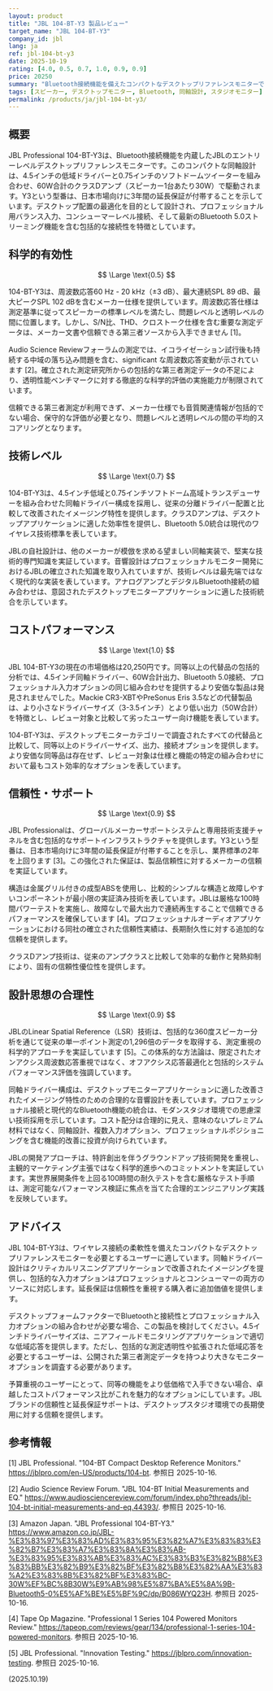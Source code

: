```yaml
---
layout: product
title: "JBL 104-BT-Y3 製品レビュー"
target_name: "JBL 104-BT-Y3"
company_id: jbl
lang: ja
ref: jbl-104-bt-y3
date: 2025-10-19
rating: [4.0, 0.5, 0.7, 1.0, 0.9, 0.9]
price: 20250
summary: "Bluetooth接続機能を備えたコンパクトなデスクトップリファレンスモニターで、測定データの透明性に限界があるものの、堅実な技術実装と卓越したコストパフォーマンスを提供します。"
tags: [スピーカー, デスクトップモニター, Bluetooth, 同軸設計, スタジオモニター]
permalink: /products/ja/jbl-104-bt-y3/
---
```


## 概要

JBL Professional 104-BT-Y3は、Bluetooth接続機能を内蔵したJBLのエントリーレベルデスクトップリファレンスモニターです。このコンパクトな同軸設計は、4.5インチの低域ドライバーと0.75インチのソフトドームツイーターを組み合わせ、60W合計のクラスDアンプ（スピーカー1台あたり30W）で駆動されます。Y3という型番は、日本市場向けに3年間の延長保証が付帯することを示しています。デスクトップ配置の最適化を目的として設計され、プロフェッショナル用バランス入力、コンシューマーレベル接続、そして最新のBluetooth 5.0ストリーミング機能を含む包括的な接続性を特徴としています。

## 科学的有効性

$$ \Large \text{0.5} $$

104-BT-Y3は、周波数応答60 Hz - 20 kHz（±3 dB）、最大連続SPL 89 dB、最大ピークSPL 102 dBを含むメーカー仕様を提供しています。周波数応答仕様は測定基準に従ってスピーカーの標準レベルを満たし、問題レベルと透明レベルの間に位置します。しかし、S/N比、THD、クロストーク仕様を含む重要な測定データは、メーカー文書や信頼できる第三者ソースから入手できません [1]。

Audio Science Reviewフォーラムの測定では、イコライゼーション試行後も持続する中域の落ち込み問題を含む、significant な周波数応答変動が示されています [2]。確立された測定研究所からの包括的な第三者測定データの不足により、透明性能ベンチマークに対する徹底的な科学的評価の実施能力が制限されています。

信頼できる第三者測定が利用できず、メーカー仕様でも音質関連情報が包括的でない場合、保守的な評価が必要となり、問題レベルと透明レベルの間の平均的スコアリングとなります。

## 技術レベル

$$ \Large \text{0.7} $$

104-BT-Y3は、4.5インチ低域と0.75インチソフトドーム高域トランスデューサーを組み合わせた同軸ドライバー構成を採用し、従来の分離ドライバー配置と比較して改善されたイメージング特性を提供します。クラスDアンプは、デスクトップアプリケーションに適した効率性を提供し、Bluetooth 5.0統合は現代のワイヤレス技術標準を表しています。

JBLの自社設計は、他のメーカーが模倣を求める望ましい同軸実装で、堅実な技術的専門知識を実証しています。音響設計はプロフェッショナルモニター開発におけるJBLの確立された知識を取り入れていますが、技術レベルは最先端ではなく現代的な実装を表しています。アナログアンプとデジタルBluetooth接続の組み合わせは、意図されたデスクトップモニターアプリケーションに適した技術統合を示しています。

## コストパフォーマンス

$$ \Large \text{1.0} $$

JBL 104-BT-Y3の現在の市場価格は20,250円です。同等以上の代替品の包括的分析では、4.5インチ同軸ドライバー、60W合計出力、Bluetooth 5.0接続、プロフェッショナル入力オプションの同じ組み合わせを提供するより安価な製品は発見されませんでした。Mackie CR3-XBTやPreSonus Eris 3.5などの代替製品は、より小さなドライバーサイズ（3-3.5インチ）とより低い出力（50W合計）を特徴とし、レビュー対象と比較して劣ったユーザー向け機能を表しています。

104-BT-Y3は、デスクトップモニターカテゴリーで調査されたすべての代替品と比較して、同等以上のドライバーサイズ、出力、接続オプションを提供します。より安価な同等品は存在せず、レビュー対象は仕様と機能の特定の組み合わせにおいて最もコスト効率的なオプションを表しています。

## 信頼性・サポート

$$ \Large \text{0.9} $$

JBL Professionalは、グローバルメーカーサポートシステムと専用技術支援チャネルを含む包括的なサポートインフラストラクチャを提供します。Y3という型番は、日本市場向けに3年間の延長保証が付帯することを示し、業界標準の2年を上回ります [3]。この強化された保証は、製品信頼性に対するメーカーの信頼を実証しています。

構造は金属グリル付きの成型ABSを使用し、比較的シンプルな構造と故障しやすいコンポーネントが最小限の実証済み技術を表しています。JBLは厳格な100時間パワーテストを実施し、故障なしで最大出力で連続再生することで信頼できるパフォーマンスを確保しています [4]。プロフェッショナルオーディオアプリケーションにおける同社の確立された信頼性実績は、長期耐久性に対する追加的な信頼を提供します。

クラスDアンプ技術は、従来のアンプクラスと比較して効率的な動作と発熱抑制により、固有の信頼性優位性を提供します。

## 設計思想の合理性

$$ \Large \text{0.9} $$

JBLのLinear Spatial Reference（LSR）技術は、包括的な360度スピーカー分析を通じて従来の単一ポイント測定の1,296倍のデータを取得する、測定重視の科学的アプローチを実証しています [5]。この体系的な方法論は、限定されたオンアクシス周波数応答重視ではなく、オフアクシス応答最適化と包括的システムパフォーマンス評価を強調しています。

同軸ドライバー構成は、デスクトップモニターアプリケーションに適した改善されたイメージング特性のための合理的な音響設計を表しています。プロフェッショナル接続と現代的なBluetooth機能の統合は、モダンスタジオ環境での思慮深い技術採用を示しています。コスト配分は合理的に見え、意味のないプレミアム材料ではなく、同軸設計、複数入力オプション、プロフェッショナルポジショニングを含む機能的改善に投資が向けられています。

JBLの開発アプローチは、特許創出を伴うグラウンドアップ技術開発を重視し、主観的マーケティング主張ではなく科学的進歩へのコミットメントを実証しています。実世界展開条件を上回る100時間の耐久テストを含む厳格なテスト手順は、測定可能なパフォーマンス検証に焦点を当てた合理的エンジニアリング実践を反映しています。

## アドバイス

JBL 104-BT-Y3は、ワイヤレス接続の柔軟性を備えたコンパクトなデスクトップリファレンスモニターを必要とするユーザーに適しています。同軸ドライバー設計はクリティカルリスニングアプリケーションで改善されたイメージングを提供し、包括的な入力オプションはプロフェッショナルとコンシューマーの両方のソースに対応します。延長保証は信頼性を重視する購入者に追加価値を提供します。

デスクトップフォームファクターでBluetoothと接続性とプロフェッショナル入力オプションの組み合わせが必要な場合、この製品を検討してください。4.5インチドライバーサイズは、ニアフィールドモニタリングアプリケーションで適切な低域応答を提供します。ただし、包括的な測定透明性や拡張された低域応答を必要とするユーザーは、公開された第三者測定データを持つより大きなモニターオプションを調査する必要があります。

予算重視のユーザーにとって、同等の機能をより低価格で入手できない場合、卓越したコストパフォーマンス比がこれを魅力的なオプションにしています。JBLブランドの信頼性と延長保証サポートは、デスクトップスタジオ環境での長期使用に対する信頼を提供します。

## 参考情報

[1] JBL Professional. "104-BT Compact Desktop Reference Monitors." https://jblpro.com/en-US/products/104-bt. 参照日 2025-10-16.

[2] Audio Science Review Forum. "JBL 104-BT Initial Measurements and EQ." https://www.audiosciencereview.com/forum/index.php?threads/jbl-104-bt-initial-measurements-and-eq.44393/. 参照日 2025-10-16.

[3] Amazon Japan. "JBL Professional 104-BT-Y3." https://www.amazon.co.jp/JBL-%E3%83%97%E3%83%AD%E3%83%95%E3%82%A7%E3%83%83%E3%82%B7%E3%83%A7%E3%83%8A%E3%83%AB-%E3%83%95%E3%83%AB%E3%83%AC%E3%83%B3%E3%82%B8%E3%83%BB%E3%82%B9%E3%82%BF%E3%82%B8%E3%82%AA%E3%83%A2%E3%83%8B%E3%82%BF%E3%83%BC-30W%EF%BC%8B30W%E9%AB%98%E5%87%BA%E5%8A%9B-Bluetooth5-0%E5%AF%BE%E5%BF%9C/dp/B086WYQ23H. 参照日 2025-10-16.

[4] Tape Op Magazine. "Professional 1 Series 104 Powered Monitors Review." https://tapeop.com/reviews/gear/134/professional-1-series-104-powered-monitors. 参照日 2025-10-16.

[5] JBL Professional. "Innovation Testing." https://jblpro.com/innovation-testing. 参照日 2025-10-16.

(2025.10.19)